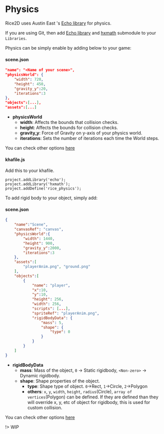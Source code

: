 # Physics

Rice2D uses Austin East 's [Echo library](https://austineast.dev/echo/) for physics.


If you are using Git, then add [Echo library](https://austineast.dev/echo/) and [hxmath](https://github.com/tbrosman/hxmath) submodule to your `Libraries`.

Physics can be simply enable by adding below to your game:

<!-- tabs:start -->
#### **scene.json**
```json
"name": "<Name of your scene>",
"physicsWorld": {
    "width": 720,
    "height": 450,
    "gravity_y":20,
    "iterations":3
},
"objects":[...],
"assets":[...]
```
* **physicsWorld**
    * **width**: Affects the bounds that collision checks.
    * **height**: Affects the bounds for collision checks.
    * **gravity_y**: Force of Gravity on y-axis of your physics world.
    * **iterations**: Sets the number of iterations each time the World steps.

You can check other options [here](https://github.com/AustinEast/echo/blob/bbaba615ce47b9981b5c6921c4671718edb06c66/echo/data/Options.hx#L89)

#### **khafile.js**
Add this to your khafile.
```
project.addLibrary('echo');
project.addLibrary('hxmath');
project.addDefine('rice_physics');
```

<!-- tabs:end -->

To add rigid body to your object, simply add:

<!-- tabs:start -->
#### **scene.json**
```json
{
    "name":"Scene",
    "canvasRef": "canvas",
    "physicsWorld":{
        "width": 1440,
        "height": 900,
        "gravity_y":2000,
        "iterations":3
    },
    "assets":[
        "playerAnim.png", "ground.png"
    ],
    "objects":[
        {   
            "name": "player",
            "x":10,
            "y":10,
            "height": 256,
            "width": 256,
            "scripts": [...],
            "spriteRef": "playerAnim.png",
            "rigidBodyData": {
                "mass": 5,
                "shape": {
                    "type": 0
                }
            }
        }
    ]
}
```
* **rigidBodyData**
    * **mass**: Mass of the object, `0` -> Static rigidbody, `<Non-zero>` -> Dynamic rigidbody.
    * **shape**: Shape properties of the object.
        * **type**: Shape type of object. `0`->Rect, `1`->Circle, `2`->Polygon
        * **others**: `x`, `y`, `width`, `height`, `radius`(Circle), `array of vertices`(Polygon) can be defined. If they are defined than they will override x, y, etc of object for rigidbody, this is used for custom collision.

You can check other options [here](https://github.com/AustinEast/echo/blob/bbaba615ce47b9981b5c6921c4671718edb06c66/echo/data/Options.hx#L8)

<!-- tabs:end -->

!> WIP